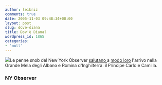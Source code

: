 ```yaml
---
author: leibniz
comments: true
date: 2005-11-03 09:48:34+00:00
layout: post
slug: dove-diana
title: Dov'è Diana?
wordpress_id: 1865
categories:
- 'null'
---
```


[](http://www.observer.com/data/articleimages/photoimages/110705_article_sicha.jpg)[![](http://www.observer.com/data/articleimages/photoimages/110705_article_sicha.jpg)](http://www.observer.com/data/articleimages/photoimages/110705_article_sicha.jpg)Le penne snob del New York Observer [salutano ](http://www.observer.com/pageone_observatory.asp)a [modo loro](http://www.observer.com/pageone_simonsays.asp) l'arrivo nella Grande Mela degli Albano e Romina d'Inghilterra: il Principe Carlo e Camilla.

### NY Observer

### 
